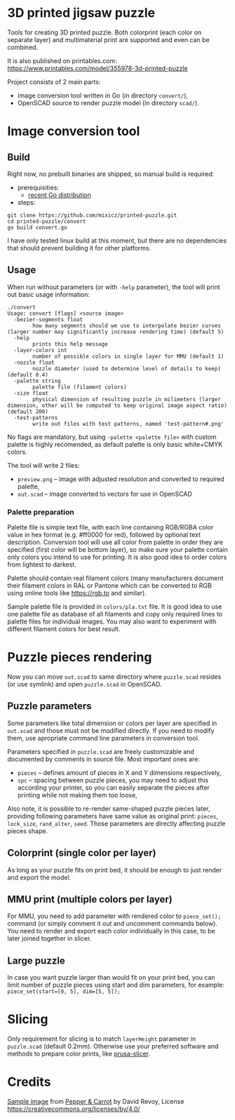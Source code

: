 # 3D printed jigsaw puzzle

Tools for creating 3D printed puzzle. Both colorprint (each color on separate layer) and multimaterial print are supported and even can be combined.

It is also published on printables.com: https://www.printables.com/model/355978-3d-printed-puzzle

Project consists of 2 main parts:
* image conversion tool written in Go (in directory `convert/`),
* OpenSCAD source to render puzzle model (in directory `scad/`).

# Image conversion tool

## Build
Right now, no prebuilt binaries are shipped, so manual build is required:
* prerequisities:
  * [recent Go distribution](https://go.dev/doc/install)
* steps: 
```
git clone https://github.com/mixicz/printed-puzzle.git
cd printed-puzzle/convert
go build convert.go
```

I have only tested linux build at this moment, but there are no dependencies that should prevent building it for other platforms.

## Usage
When run without parameters (or with `-help` parameter), the tool will print out basic usage information:
```
./convert 
Usage: convert [flags] <source image>
  -bezier-segments float
        how many segments should we use to interpolate bezier curves (larger number may significantly increase rendering time) (default 5)
  -help
        prints this help message
  -layer-colors int
        number of possible colors in single layer for MMU (default 1)
  -nozzle float
        nozzle diameter (used to determine level of details to keep) (default 0.4)
  -palette string
        palette file (filament colors)
  -size float
        physical dimension of resulting puzzle in milimeters (larger dimension, other will be computed to keep original image aspect ratio) (default 200)
  -test-patterns
        write out files with test patterns, named 'test-pattern#.png'
```

No flags are mandatory, but using `-palette <palette file>` with custom palette is highly recomended, as default palette is only basic white+CMYK colors.

The tool will write 2 files:
* `preview.png` – image with adjusted resolution and converted to required palette,
* `out.scad` – image converted to vectors for use in OpenSCAD

### Palette preparation
Palette file is simple text file, with each line containing RGB/RGBA color value in hex format (e.g. #ff0000 for red), followed by optional text description. Conversion tool will use all color from palette in order they are specified (first color will be bottom layer), so make sure your palette contain only colors you intend to use for printing. It is also good idea to order colors from lightest to darkest.

Palette should contain real filament colors (many manufacturers document their filament colors in RAL or Pantone which can be converted to RGB using online tools like https://rgb.to and similar).

Sample palette file is provided in `colors/pla.txt` file. It is good idea to use one palette file as database of all filaments and copy only required lines to palette files for individual images. You may also want to experiment with different filament colors for best result.

# Puzzle pieces rendering
Now you can move `out.scad` to same directory where `puzzle.scad` resides (or use symlink) and open `puzzle.scad` in OpenSCAD.

## Puzzle parameters
Some parameters like total dimension or colors per layer are specified in `out.scad` and those must not be modified directly. If you need to modify them, use apropriate command line parameters in conversion tool.

Parameters specified in `puzzle.scad` are freely customizable and documented by comments in source file. Most important ones are:
* `pieces` – defines amount of pieces in X and Y dimensions respectively,
* `spc` – spacing between puzzle pieces, you may need to adjust this according your printer, so you can easily separate the pieces after printing while not making them too loose,

Also note, it is possible to re-render same-shaped puzzle pieces later, providing following parameters have same value as original print: `pieces`, `lock_size`, `rand_alter`, `seed`. Those parameters are directly affecting puzzle pieces shape.

## Colorprint (single color per layer)
As long as your puzzle fits on print bed, it should be enough to just render and export the model.

## MMU print (multiple colors per layer)
For MMU, you need to add parameter with rendered color to `piece_set();` command (or simply comment it out and uncomment commands below). You need to render and export each color individually in this case, to be later joined together in slicer.

## Large puzzle
In case you want puzzle larger than would fit on your print bed, you can limit number of puzzle pieces using start and dim parameters, for example: `piece_set(start=[0, 5], dim=[5, 5]);`

# Slicing
Only requirement for slicing is to match `layerHeight` parameter in `puzzle.scad` (default 0.2mm). Otherwise use your preferred software and methods to prepare color prints, like [prusa-slicer](https://help.prusa3d.com/article/color-change_1687).

# Credits
[Sample image](https://www.peppercarrot.com/en/viewer/misc__2020-01-10_Hug-sticker-for-Signal_by-David-Revoy.html) from [Pepper & Carrot](https://www.peppercarrot.com/en/) by David Revoy, License https://creativecommons.org/licenses/by/4.0/
